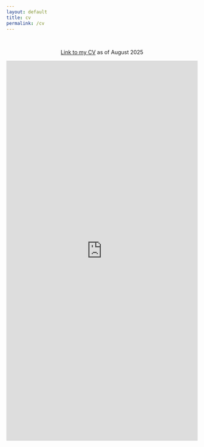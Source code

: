```yaml
---
layout: default
title: cv
permalink: /cv
---
```

<br>
<div class="page-content">
      <div class="wrapper">
        <div style ="text-align:center">
        <p>
        <a href="https://rbzsparks.github.io/Robert_Sparks_CV_2025.pdf">Link to my CV</a> as of August 2025
        </p>
            <iframe src="https://docs.google.com/viewer?url=http://rbzsparks.github.io/Robert_Sparks_CV_2025.pdf&embedded=true" style="width:100%; height:1000px;" frameborder="0"></iframe>
        </div>
      </div>
</div>

